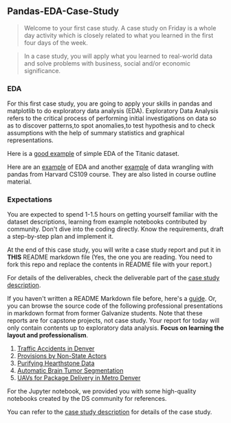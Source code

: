 ## Pandas-EDA-Case-Study

> Welcome to your first case study. A case study on Friday is a whole day activity which is closely related to what you learned in the first four days of the week.

> In a case study, you will apply what you learned to real-world data and solve problems with business, social and/or economic significance.

### EDA

For this first case study, you are going to apply your skills in pandas and matplotlib to do exploratory data analysis (EDA). Exploratory Data Analysis refers to the critical process of performing initial investigations on data so as to discover patterns,to spot anomalies,to test hypothesis and to check assumptions with the help of summary statistics and graphical representations.

Here is a [good example](https://www.kaggle.com/thedruid/titanic-eda-fe-and-logistic-regression-top-20) of simple EDA of the Titanic dataset.

Here are an [example](http://nbviewer.ipython.org/github/cs109/content/blob/master/labs/lab3/lab3full.ipynb) of EDA and another [example](https://nbviewer.jupyter.org/github/cs109/content/blob/master/lec_04_wrangling.ipynb) of data wrangling with pandas from Harvard CS109 course. They are also listed in course outline material.


### Expectations

You are expected to spend 1-1.5 hours on getting yourself familiar with the dataset descriptions, learning from example notebooks contributed by community. Don't dive into the coding directly. Know the requirements, draft a step-by-step plan and implement it.


At the end of this case study, you will write a case study report and put it in **THIS** README markdown file (Yes, the one you are reading. You need to fork this repo and replace the contents in README file with your report.)

For details of the deliverables, check the deliverable part of the [case study description](case_study_description.md).

If you haven't written a README Markdown file before, here's a [guide](https://www.makeaREADME.com/). Or, you can browse the source code of the following professional presentations in markdown format from former Galvanize students. Note that these reports are for capstone projects, not case study. Your report for today will only contain contents up to exploratory data analysis. **Focus on learning the layout and professionalism**.

1. [Traffic Accidents in Denver](https://github.com/johnherr/Traffic-Accidents-in-Denver)
2. [Provisions by Non-State Actors](https://github.com/gagejane/Terrorism-NonViolent)
3. [Purifying Hearthstone Data](https://github.com/NJacobsohn/Hearthstone-Data-Analysis)
4. [Automatic Brain Tumor Segmentation](https://github.com/naldeborgh7575/brain_segmentation)
5. [UAVs for Package Delivery in Metro Denver](https://github.com/Frank-W-B/UAV_delivery_project)

For the Jupyter notebook, we provided you with some high-quality notebooks created by the DS community for references.

You can refer to the [case study description](case_study_description.md) for details of the case study.
